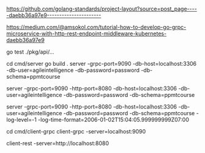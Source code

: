 https://github.com/golang-standards/project-layout?source=post_page-----daebb36a97e9----------------------

https://medium.com/@amsokol.com/tutorial-how-to-develop-go-grpc-microservice-with-http-rest-endpoint-middleware-kubernetes-daebb36a97e9

go test ./pkg/api/...

cd cmd/server
go build .
server -grpc-port=9090 -db-host=localhost:3306 -db-user=agileintelligence -db-password=password -db-schema=ppmtcourse

server -grpc-port=9090 -http-port=8080 -db-host=localhost:3306 -db-user=agileintelligence -db-password=password -db-schema=ppmtcourse

server -grpc-port=9090 -http-port=8080 -db-host=localhost:3306 -db-user=agileintelligence -db-password=password -db-schema=ppmtcourse -log-level=-1 -log-time-format=2006-01-02T15:04:05.999999999Z07:00

cd cmd/client-grpc
client-grpc -server=localhost:9090

client-rest -server=http://localhost:8080

